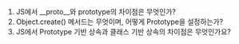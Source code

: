 1. JS에서 __proto__와 prototype의 차이점은 무엇인가?
2. Object.create() 메서드는 무엇이며, 어떻게 Prototype을 설정하는가?
3. JS에서 Prototype 기반 상속과 클래스 기반 상속의 차이점은 무엇인가요?
